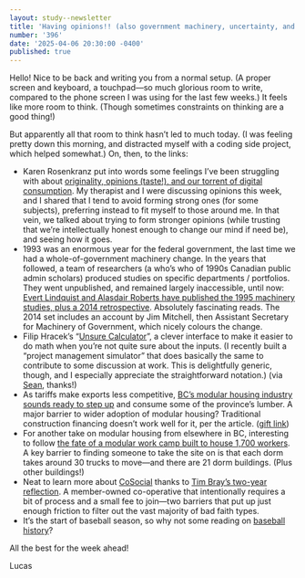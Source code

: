 ```yaml
---
layout: study--newsletter
title: 'Having opinions!! (also government machinery, uncertainty, and modular housing)'
number: '396'
date: '2025-04-06 20:30:00 -0400'
published: true
---
```


Hello! Nice to be back and writing you from a normal setup. (A proper screen and keyboard, a touchpad—so much glorious room to write, compared to the phone screen I was using for the last few weeks.) It feels like more room to think. (Though sometimes constraints on thinking are a good thing!)

But apparently all that room to think hasn’t led to much today. (I was feeling pretty down this morning, and distracted myself with a coding side project, which helped somewhat.) On, then, to the links:

- Karen Rosenkranz put into words some feelings I’ve been struggling with about [originality, opinions (taste!), and our torrent of digital consumption](https://cityquitters.substack.com/p/too-hard-didnt-bother). My therapist and I were discussing opinions this week, and I shared that I tend to avoid forming strong ones (for some subjects), preferring instead to fit myself to those around me. In that vein, we talked about trying to form stronger opinions (while trusting that we’re intellectually honest enough to change our mind if need be), and seeing how it goes.
- 1993 was an enormous year for the federal government, the last time we had a whole-of-government machinery change. In the years that followed, a team of researchers (a who’s who of 1990s Canadian public admin scholars) produced studies on specific departments / portfolios. They went unpublished, and remained largely inaccessible, until now: [Evert Lindquist and Alasdair Roberts have published the 1995 machinery studies, plus a 2014 retrospective](https://substack.com/home/post/p-155853390). Absolutely fascinating reads. The 2014 set includes an account by Jim Mitchell, then Assistant Secretary for Machinery of Government, which nicely colours the change.
- Filip Hracek’s “[Unsure Calculator](https://filiph.github.io/unsure/)”, a clever interface to make it easier to do math when you’re not quite sure about the inputs. (I recently built a “project management simulator” that does basically the same to contribute to some discussion at work. This is delightfully generic, though, and I especially appreciate the straightforward notation.) (via [Sean](https://sboots.ca/), thanks!)
- As tariffs make exports less competitive, [BC’s modular housing industry sounds ready to step up](https://www.theglobeandmail.com/real-estate/vancouver/article-tariff-uncertainty-seen-as-an-opportunity-for-bcs-languishing-modular/) and consume some of the province’s lumber. A major barrier to wider adoption of modular housing? Traditional construction financing doesn’t work well for it, per the article. ([gift link](https://www.theglobeandmail.com/gift/27602ea8006269cbbc1c17fb5cd3e556fdc5449a87027a1be993352938c26c9b/DFZHKI5GSNHIBCMW2SM6AARGBE/))
- For another take on modular housing from elsewhere in BC, interesting to follow [the fate of a modular work camp built to house 1,700 workers](https://www.cbc.ca/news/canada/british-columbia/site-c-work-camp-demolition-end-of-life-1.7500296). A key barrier to finding someone to take the site on is that each dorm takes around 30 trucks to move—and there are 21 dorm buildings. (Plus other buildings!)
- Neat to learn more about [CoSocial](https://blog.cosocial.ca/) thanks to [Tim Bray’s two-year reflection](https://www.tbray.org/ongoing/When/202x/2025/04/05/The-CoSocialist-Future). A member-owned co-operative that intentionally requires a bit of process and a small fee to join—two barriers that put up just enough friction to filter out the vast majority of bad faith types.
- It’s the start of baseball season, so why not some reading on [baseball history](https://activehistory.ca/blog/2025/04/04/not-really-a-field-of-dreams-a-baseball-reading-list/)?

All the best for the week ahead!

Lucas
